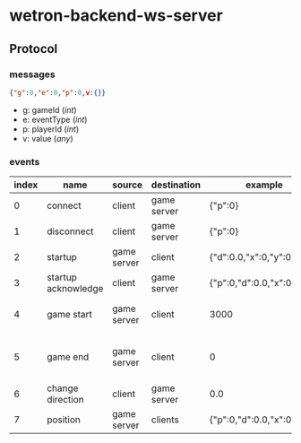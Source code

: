 
# wetron-backend-ws-server

## Protocol

### messages
```json
{"g":0,"e":0,"p":0,v:{}}
```

- g: gameId (*int*)
- e: eventType (*int*)
- p: playerId (*int*)
- v: value (*any*)

### events

| index | name | source | destination | example | comment |
|---|---|---|---|---|---|
| 0 | connect | client | game server | {"p":0} | |
| 1 | disconnect | client | game server | {"p":0} | |
| 2 | startup | game server | client | {"d":0.0,"x":0,"y":0} | |
| 3 | startup acknowledge | client | game server | {"p":0,"d":0.0,"x":0,"y":0} | |
| 4 | game start | game server | client | 3000 | time in milliseconds til start |
| 5 | game end | game server | client | 0 | 0: game is over, 1: you win, 2: you lost |
| 6 | change direction | client | game server | 0.0 | |
| 7 | position | game server | clients | {"p":0,"d":0.0,"x":0,"y":0} | |
